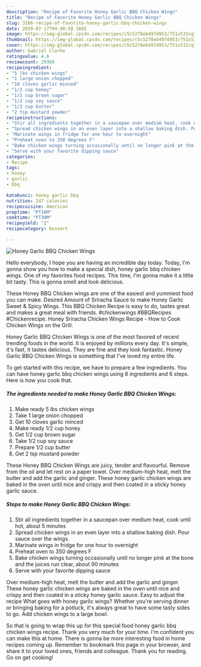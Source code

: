 ```yaml
---
description: "Recipe of Favorite Honey Garlic BBQ Chicken Wings"
title: "Recipe of Favorite Honey Garlic BBQ Chicken Wings"
slug: 3166-recipe-of-favorite-honey-garlic-bbq-chicken-wings
date: 2020-07-17T04:40:58.160Z
image: https://img-global.cpcdn.com/recipes/c5c5278eb497d953/751x532cq70/honey-garlic-bbq-chicken-wings-recipe-main-photo.jpg
thumbnail: https://img-global.cpcdn.com/recipes/c5c5278eb497d953/751x532cq70/honey-garlic-bbq-chicken-wings-recipe-main-photo.jpg
cover: https://img-global.cpcdn.com/recipes/c5c5278eb497d953/751x532cq70/honey-garlic-bbq-chicken-wings-recipe-main-photo.jpg
author: Gabriel Clarke
ratingvalue: 4.6
reviewcount: 29368
recipeingredient:
- "5 lbs chicken wings"
- "1 large onion chopped"
- "10 cloves garlic minced"
- "1/2 cup honey"
- "1/2 cup brown sugar"
- "1/2 cup soy sauce"
- "1/2 cup butter"
- "2 tsp mustard powder"
recipeinstructions:
- "Stir all ingredients together in a saucepan over medium heat, cook until hot, about 5 minutes"
- "Spread chicken wings in an even layer into a shallow baking dish. Pour sauce over the wings."
- "Marinate wings in fridge for one hour to overnight"
- "Preheat oven to 350 degrees F"
- "Bake chicken wings turning occasionally until no longer pink at the bone and the juices run clear, about 90 minutes"
- "Serve with your favorite dipping sauce"
categories:
- Recipe
tags:
- honey
- garlic
- bbq

katakunci: honey garlic bbq 
nutrition: 247 calories
recipecuisine: American
preptime: "PT16M"
cooktime: "PT30M"
recipeyield: "2"
recipecategory: Dessert

---
```



![Honey Garlic BBQ Chicken Wings](https://img-global.cpcdn.com/recipes/c5c5278eb497d953/751x532cq70/honey-garlic-bbq-chicken-wings-recipe-main-photo.jpg)

Hello everybody, I hope you are having an incredible day today. Today, I'm gonna show you how to make a special dish, honey garlic bbq chicken wings. One of my favorites food recipes. This time, I'm gonna make it a little bit tasty. This is gonna smell and look delicious.

These Honey BBQ Chicken wings are one of the easiest and yummiest food you can make. Desired Amount of Sriracha Sauce to make Honey Garlic Sweet &amp; Spicy Wings. This BBQ Chicken Recipe is easy to do, tastes great and makes a great meal with friends. #chickenwings #BBQRecipes #Chickenrecipe. Honey Sriracha Chicken Wings Recipe - How to Cook Chicken Wings on the Grill.

Honey Garlic BBQ Chicken Wings is one of the most favored of recent trending foods in the world. It is enjoyed by millions every day. It's simple, it's fast, it tastes delicious. They are fine and they look fantastic. Honey Garlic BBQ Chicken Wings is something that I've loved my entire life.


To get started with this recipe, we have to prepare a few ingredients. You can have honey garlic bbq chicken wings using 8 ingredients and 6 steps. Here is how you cook that.

<!--inarticleads1-->

##### The ingredients needed to make Honey Garlic BBQ Chicken Wings:

1. Make ready 5 lbs chicken wings
1. Take 1 large onion chopped
1. Get 10 cloves garlic minced
1. Make ready 1/2 cup honey
1. Get 1/2 cup brown sugar
1. Take 1/2 cup soy sauce
1. Prepare 1/2 cup butter
1. Get 2 tsp mustard powder


These Honey BBQ Chicken Wings are juicy, tender and flavourful. Remove from the oil and let rest on a paper towel. Over medium-high heat, melt the butter and add the garlic and ginger. These honey garlic chicken wings are baked in the oven until nice and crispy and then coated in a sticky honey garlic sauce. 

<!--inarticleads2-->

##### Steps to make Honey Garlic BBQ Chicken Wings:

1. Stir all ingredients together in a saucepan over medium heat, cook until hot, about 5 minutes
1. Spread chicken wings in an even layer into a shallow baking dish. Pour sauce over the wings.
1. Marinate wings in fridge for one hour to overnight
1. Preheat oven to 350 degrees F
1. Bake chicken wings turning occasionally until no longer pink at the bone and the juices run clear, about 90 minutes
1. Serve with your favorite dipping sauce


Over medium-high heat, melt the butter and add the garlic and ginger. These honey garlic chicken wings are baked in the oven until nice and crispy and then coated in a sticky honey garlic sauce. Easy to adjust the recipe What goes with honey garlic wings? Whether you&#39;re serving dinner or bringing baking for a potluck, it&#39;s always great to have some tasty sides to go. Add chicken wings to a large bowl. 

So that is going to wrap this up for this special food honey garlic bbq chicken wings recipe. Thank you very much for your time. I'm confident you can make this at home. There is gonna be more interesting food in home recipes coming up. Remember to bookmark this page in your browser, and share it to your loved ones, friends and colleague. Thank you for reading. Go on get cooking!
